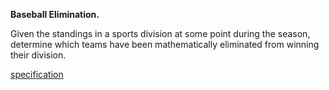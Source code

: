 **Baseball Elimination.**

Given the standings in a sports division at some point during the season, determine which teams have been mathematically eliminated from winning their division.

[specification](https://coursera.cs.princeton.edu/algs4/assignments/baseball/specification.php)


